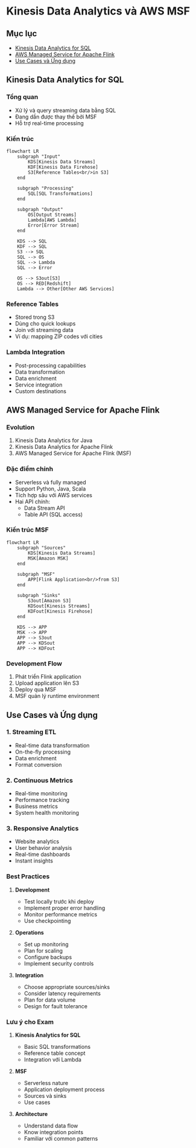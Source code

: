 # Kinesis Data Analytics và AWS MSF

## Mục lục
- [Kinesis Data Analytics for SQL](#kinesis-data-analytics-for-sql)
- [AWS Managed Service for Apache Flink](#aws-managed-service-for-apache-flink)
- [Use Cases và Ứng dụng](#use-cases-và-ứng-dụng)

## Kinesis Data Analytics for SQL

### Tổng quan
- Xử lý và query streaming data bằng SQL
- Đang dần được thay thế bởi MSF
- Hỗ trợ real-time processing

### Kiến trúc
```mermaid
flowchart LR
    subgraph "Input"
        KDS[Kinesis Data Streams]
        KDF[Kinesis Data Firehose]
        S3[Reference Tables<br/>in S3]
    end

    subgraph "Processing"
        SQL[SQL Transformations]
    end

    subgraph "Output"
        OS[Output Streams]
        Lambda[AWS Lambda]
        Error[Error Stream]
    end

    KDS --> SQL
    KDF --> SQL
    S3 --> SQL
    SQL --> OS
    SQL --> Lambda
    SQL --> Error

    OS --> S3out[S3]
    OS --> RED[Redshift]
    Lambda --> Other[Other AWS Services]
```

### Reference Tables
- Stored trong S3
- Dùng cho quick lookups
- Join với streaming data
- Ví dụ: mapping ZIP codes với cities

### Lambda Integration
- Post-processing capabilities
- Data transformation
- Data enrichment
- Service integration
- Custom destinations

## AWS Managed Service for Apache Flink

### Evolution
1. Kinesis Data Analytics for Java
2. Kinesis Data Analytics for Apache Flink
3. AWS Managed Service for Apache Flink (MSF)

### Đặc điểm chính
- Serverless và fully managed
- Support Python, Java, Scala
- Tích hợp sâu với AWS services
- Hai API chính:
  - Data Stream API
  - Table API (SQL access)

### Kiến trúc MSF
```mermaid
flowchart LR
    subgraph "Sources"
        KDS[Kinesis Data Streams]
        MSK[Amazon MSK]
    end

    subgraph "MSF"
        APP[Flink Application<br/>from S3]
    end

    subgraph "Sinks"
        S3out[Amazon S3]
        KDSout[Kinesis Streams]
        KDFout[Kinesis Firehose]
    end

    KDS --> APP
    MSK --> APP
    APP --> S3out
    APP --> KDSout
    APP --> KDFout
```

### Development Flow
1. Phát triển Flink application
2. Upload application lên S3
3. Deploy qua MSF
4. MSF quản lý runtime environment

## Use Cases và Ứng dụng

### 1. Streaming ETL
- Real-time data transformation
- On-the-fly processing
- Data enrichment
- Format conversion

### 2. Continuous Metrics
- Real-time monitoring
- Performance tracking
- Business metrics
- System health monitoring

### 3. Responsive Analytics
- Website analytics
- User behavior analysis
- Real-time dashboards
- Instant insights

### Best Practices
1. **Development**
   - Test locally trước khi deploy
   - Implement proper error handling
   - Monitor performance metrics
   - Use checkpointing

2. **Operations**
   - Set up monitoring
   - Plan for scaling
   - Configure backups
   - Implement security controls

3. **Integration**
   - Choose appropriate sources/sinks
   - Consider latency requirements
   - Plan for data volume
   - Design for fault tolerance

### Lưu ý cho Exam
1. **Kinesis Analytics for SQL**
   - Basic SQL transformations
   - Reference table concept
   - Integration với Lambda

2. **MSF**
   - Serverless nature
   - Application deployment process
   - Sources và sinks
   - Use cases

3. **Architecture**
   - Understand data flow
   - Know integration points
   - Familiar với common patterns